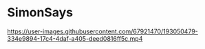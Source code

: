 # SimonSays


https://user-images.githubusercontent.com/67921470/193050479-334e9894-17c4-4daf-a405-deed0816ff5c.mp4

